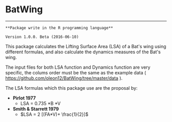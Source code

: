 # BatWing
---
```
**Package write in the R programming language**
```
```
Version 1.0.0. Beta (2016-06-10)
```

This package calculates the Lifting Surface Area (LSA) of a Bat's wing using different formulas, and also calculate the dynamics measures of the Bat's wing.

The input files for both LSA function and Dynamics function are very specific, the colums order must be the same as the example data ( https://github.com/oleon12/BatWing/tree/master/data ).

The LSA formulas which this package use are the proposal by:

- **Pirlot 1977**
  + LSA = 0.735 *B *V
- **Smith & Starrett 1979**
  + $LSA = 2 [(FA*V)+ \frac{1}{2}]$
